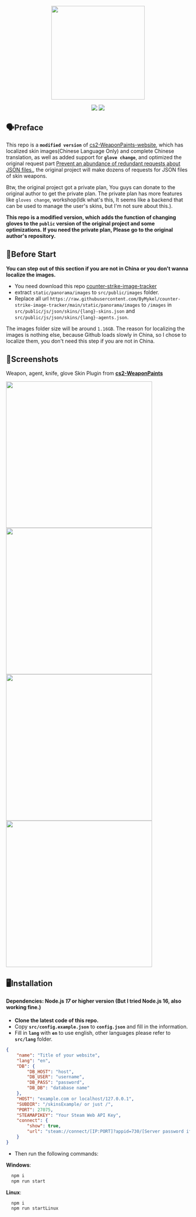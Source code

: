 <p align="center">
    <img src="https://github.com/SwaggyMacro/TgStoGifBot/raw/master/images/img_3.gif" width="256px">

</p>
<p align="center">
    <a href="README_cn.md"><img src="https://img.shields.io/badge/语言-简体中文-red"></a>
    <a href="README.md"><img src="https://img.shields.io/badge/LANG-ENGLISH-blue"></a>
</p>

## 🗣️Preface
This repo is a **`modified version`** of [cs2-WeaponPaints-website](https://github.com/L1teD/cs2-WeaponPaints-website), which has localized skin images(Chinese Language Only) and complete Chinese translation, as well as added support for **`glove change`**, and optimized the original request part [Prevent an abundance of redundant requests about JSON files.](https://github.com/L1teD/cs2-WeaponPaints-website/pull/12), the original project will make dozens of requests for JSON files of skin weapons.

Btw, the original project got a private plan, You guys can donate to the original author to get the private plan. The private plan has more features like `gloves change`, workshop(Idk what's this, It seems like a backend that can be used to manage the user's skins, but I'm not sure about this.).

**This repo is a modified version, which adds the function of changing gloves to the `public` version of the original project and some optimizations. If you need the private plan, Please go to the original author's repository.**

## 📝Before Start
**You can step out of this section if you are not in China or you don't wanna localize the images.**
- You need download this repo [counter-strike-image-tracker](https://github.com/ByMykel/counter-strike-image-tracker/)
- extract `static/panorama/images` to `src/public/images` folder.
- Replace all url `https://raw.githubusercontent.com/ByMykel/counter-strike-image-tracker/main/static/panorama/images` to `/images` in `src/public/js/json/skins/{lang}-skins.json` and `src/public/js/json/skins/{lang}-agents.json`.  

The images folder size will be around `1.16GB`.
The reason for localizing the images is nothing else, because Github loads slowly in China, so I chose to localize them, you don't need this step if you are not in China.

## 📸Screenshots
Weapon, agent, knife, glove Skin Plugin from **[cs2-WeaponPaints](https://github.com/Nereziel/cs2-WeaponPaints/)**

<div>
    <img src="https://github.com/SwaggyMacro/cs2-WeaponPaints-Web/blob/main/previews/2_1.png?raw=true" width="400">
    <img src="https://github.com/SwaggyMacro/cs2-WeaponPaints-Web/blob/main/previews/2_2.png?raw=true" width="400">
    <img src="https://github.com/SwaggyMacro/cs2-WeaponPaints-Web/blob/main/previews/2_3.png?raw=true" width="400">
    <img src="https://github.com/SwaggyMacro/cs2-WeaponPaints-Web/blob/main/previews/2_4.png?raw=true" width="400">
</div>


## 🖥️Installation
#### Dependencies: Node.js *17* or higher version (But I tried Node.js 16, also working fine.)

- **Clone the latest code of this repo.**
- Copy **`src/config.example.json`** to **`config.json`** and fill in the information.
- Fill in **`lang`** with **`en`** to use english, other languages please refer to **`src/lang`** folder.
```json
{
    "name": "Title of your website",
    "lang": "en", 
    "DB": {
        "DB_HOST": "host",
        "DB_USER": "username",
        "DB_PASS": "password",
        "DB_DB": "database name"
    },
    "HOST": "example.com or localhost/127.0.0.1",
    "SUBDIR": "/skinsExample/ or just /",
    "PORT": 27075,
    "STEAMAPIKEY": "Your Steam Web API Key",
    "connect": {
        "show": true,
        "url": "steam://connect/[IP:PORT]?appid=730/[Server password if needed]"
    }
}
```

- Then run the following commands:

**Windows**:
```bash
  npm i
  npm run start
```

**Linux**:
```bash
  npm i
  npm run startLinux
```
